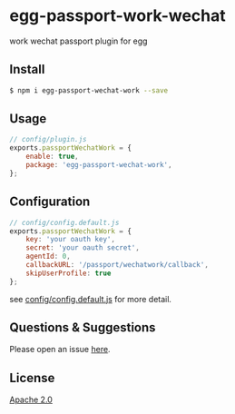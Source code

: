 # egg-passport-work-wechat

work wechat passport plugin for egg

## Install

```bash
$ npm i egg-passport-wechat-work --save
```

## Usage

```js
// config/plugin.js
exports.passportWechatWork = {
    enable: true,
    package: 'egg-passport-wechat-work',
};
```

## Configuration

```js
// config/config.default.js
exports.passportWechatWork = {
    key: 'your oauth key',
    secret: 'your oauth secret',
    agentId: 0,
    callbackURL: '/passport/wechatwork/callback',
    skipUserProfile: true
};
```

see [config/config.default.js](config/config.default.js) for more detail.

## Questions & Suggestions

Please open an issue [here](https://github.com/zkboys/egg-passport-work-wechat/issues).

## License

[Apache 2.0](LICENSE)

